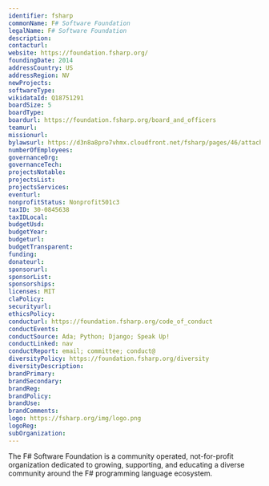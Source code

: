 ```yaml
---
identifier: fsharp
commonName: F# Software Foundation
legalName: F# Software Foundation
description:
contacturl:
website: https://foundation.fsharp.org/
foundingDate: 2014
addressCountry: US
addressRegion: NV
newProjects:
softwareType:
wikidataId: Q18751291
boardSize: 5
boardType:
boardurl: https://foundation.fsharp.org/board_and_officers
teamurl:
missionurl:
bylawsurl: https://d3n8a8pro7vhmx.cloudfront.net/fsharp/pages/46/attachments/original/1426897574/FSSF-Bylaws-20150219.pdf?1426897574
numberOfEmployees:
governanceOrg:
governanceTech:
projectsNotable:
projectsList:
projectsServices:
eventurl:
nonprofitStatus: Nonprofit501c3
taxID: 30-0845638
taxIDLocal:
budgetUsd:
budgetYear:
budgeturl:
budgetTransparent:
funding:
donateurl:
sponsorurl:
sponsorList:
sponsorships:
licenses: MIT
claPolicy:
securityurl:
ethicsPolicy:
conducturl: https://foundation.fsharp.org/code_of_conduct
conductEvents:
conductSource: Ada; Python; Django; Speak Up!
conductLinked: nav
conductReport: email; committee; conduct@
diversityPolicy: https://foundation.fsharp.org/diversity
diversityDescription:
brandPrimary:
brandSecondary:
brandReg:
brandPolicy:
brandUse:
brandComments:
logo: https://fsharp.org/img/logo.png
logoReg:
subOrganization:
---
```


The F# Software Foundation is a community operated, not-for-profit organization dedicated to growing, supporting, and educating a diverse community around the F# programming language ecosystem.

